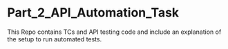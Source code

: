 # Part_2_API_Automation_Task
This Repo contains TCs and API testing code and include an explanation of the setup to run automated tests.

